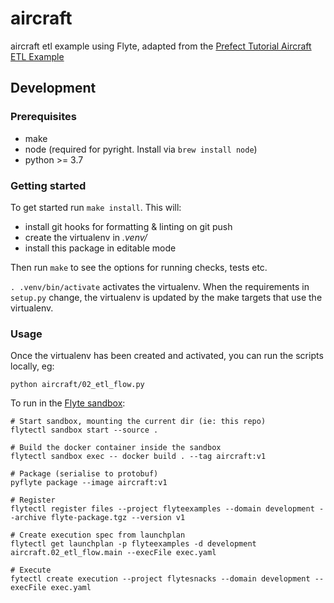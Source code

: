 # aircraft

aircraft etl example using Flyte, adapted from the [Prefect Tutorial Aircraft ETL Example](https://docs.prefect.io/core/tutorial/01-etl-before-prefect.html)

## Development

### Prerequisites

- make
- node (required for pyright. Install via `brew install node`)
- python >= 3.7

### Getting started

To get started run `make install`. This will:

- install git hooks for formatting & linting on git push
- create the virtualenv in _.venv/_
- install this package in editable mode

Then run `make` to see the options for running checks, tests etc.

`. .venv/bin/activate` activates the virtualenv. When the requirements in `setup.py` change, the virtualenv is updated by the make targets that use the virtualenv.

### Usage

Once the virtualenv has been created and activated, you can run the scripts locally, eg:

```
python aircraft/02_etl_flow.py
```

To run in the [Flyte sandbox](https://docs.flyte.org/en/latest/deployment/sandbox.html):

```
# Start sandbox, mounting the current dir (ie: this repo)
flytectl sandbox start --source .

# Build the docker container inside the sandbox
flytectl sandbox exec -- docker build . --tag aircraft:v1

# Package (serialise to protobuf)
pyflyte package --image aircraft:v1

# Register 
flytectl register files --project flyteexamples --domain development --archive flyte-package.tgz --version v1

# Create execution spec from launchplan
flytectl get launchplan -p flyteexamples -d development aircraft.02_etl_flow.main --execFile exec.yaml

# Execute
fytectl create execution --project flytesnacks --domain development --execFile exec.yaml
```
